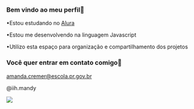 ### Bem vindo ao meu perfil💜

•Estou estudando no [Alura](https://www.alura.com.br)

•Estou me desenvolvendo na linguagem Javascript

•Utilizo esta espaço para organização e compartilhamento dos projetos

### Você quer entrar em contato comigo📩

amanda.cremer@escola.pr.gov.br

@iih.mandy

![](https://tenor.com/bXgEm.gif)
